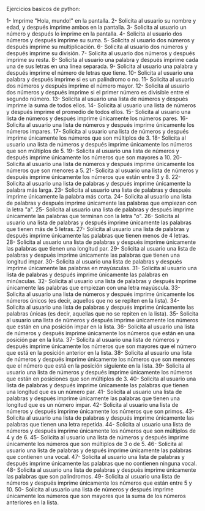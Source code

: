 Ejercicios basicos de python:

1- Imprime "Hola, mundo!" en la pantalla.
2- Solicita al usuario su nombre y edad, y después imprime ambos en la pantalla.
3- Solicita al usuario un número y después lo imprime en la pantalla.
4- Solicita al usuario dos números y después imprime su suma.
5- Solicita al usuario dos números y después imprime su multiplicación.
6- Solicita al usuario dos números y después imprime su división.
7- Solicita al usuario dos números y después imprime su resta.
8- Solicita al usuario una palabra y después imprime cada una de sus letras en una línea separada.
9- Solicita al usuario una palabra y después imprime el número de letras que tiene.
10- Solicita al usuario una palabra y después imprime si es un palíndromo o no.
11- Solicita al usuario dos números y después imprime el número mayor.
12- Solicita al usuario dos números y después imprime si el primer número es divisible entre el segundo número.
13- Solicita al usuario una lista de números y después imprime la suma de todos ellos.
14- Solicita al usuario una lista de números y después imprime el promedio de todos ellos.
15- Solicita al usuario una lista de números y después imprime únicamente los números pares.
16- Solicita al usuario una lista de números y después imprime únicamente los números impares.
17- Solicita al usuario una lista de números y después imprime únicamente los números que son múltiplos de 3.
18- Solicita al usuario una lista de números y después imprime únicamente los números que son múltiplos de 5.
19- Solicita al usuario una lista de números y después imprime únicamente los números que son mayores a 10.
20- Solicita al usuario una lista de números y después imprime únicamente los números que son menores a 5.
21- Solicita al usuario una lista de números y después imprime únicamente los números que están entre 3 y 8.
22- Solicita al usuario una lista de palabras y después imprime únicamente la palabra más larga.
23- Solicita al usuario una lista de palabras y después imprime únicamente la palabra más corta.
24- Solicita al usuario una lista de palabras y después imprime únicamente las palabras que empiezan con la letra "a".
25- Solicita al usuario una lista de palabras y después imprime únicamente las palabras que terminan con la letra "o".
26- Solicita al usuario una lista de palabras y después imprime únicamente las palabras que tienen más de 5 letras.
27- Solicita al usuario una lista de palabras y después imprime únicamente las palabras que tienen menos de 4 letras.
28- Solicita al usuario una lista de palabras y después imprime únicamente las palabras que tienen una longitud par.
29- Solicita al usuario una lista de palabras y después imprime únicamente las palabras que tienen una longitud impar.
30- Solicita al usuario una lista de palabras y después imprime únicamente las palabras en mayúsculas.
31- Solicita al usuario una lista de palabras y después imprime únicamente las palabras en minúsculas.
32- Solicita al usuario una lista de palabras y después imprime únicamente las palabras que empiezan con una letra mayúscula.
33- Solicita al usuario una lista de números y después imprime únicamente los números únicos (es decir, aquellos que no se repiten en la lista).
34- Solicita al usuario una lista de palabras y después imprime únicamente las palabras únicas (es decir, aquellas que no se repiten en la lista).
35- Solicita al usuario una lista de números y después imprime únicamente los números que están en una posición impar en la lista.
36- Solicita al usuario una lista de números y después imprime únicamente los números que están en una posición par en la lista.
37- Solicita al usuario una lista de números y después imprime únicamente los números que son mayores que el número que está en la posición anterior en la lista.
38- Solicita al usuario una lista de números y después imprime únicamente los números que son menores que el número que está en la posición siguiente en la lista.
39- Solicita al usuario una lista de números y después imprime únicamente los números que están en posiciones que son múltiplos de 3.
40- Solicita al usuario una lista de palabras y después imprime únicamente las palabras que tienen una longitud que es un número par.
41- Solicita al usuario una lista de palabras y después imprime únicamente las palabras que tienen una longitud que es un número impar.
42- Solicita al usuario una lista de números y después imprime únicamente los números que son primos.
43- Solicita al usuario una lista de palabras y después imprime únicamente las palabras que tienen una letra repetida.
44- Solicita al usuario una lista de números y después imprime únicamente los números que son múltiplos de 4 y de 6.
45- Solicita al usuario una lista de números y después imprime únicamente los números que son múltiplos de 3 o de 5.
46- Solicita al usuario una lista de palabras y después imprime únicamente las palabras que contienen una vocal.
47- Solicita al usuario una lista de palabras y después imprime únicamente las palabras que no contienen ninguna vocal.
48- Solicita al usuario una lista de palabras y después imprime únicamente las palabras que son palíndromos.
49- Solicita al usuario una lista de números y después imprime únicamente los números que están entre 5 y 10.
50- Solicita al usuario una lista de números y después imprime únicamente los números que son mayores que la suma de los números anteriores en la lista.